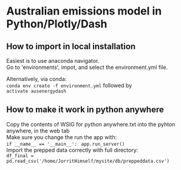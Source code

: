 # Australian emissions model in Python/Plotly/Dash


## How to import in local installation
Easiest is to use anaconda navigator.  
Go to 'environments', impot, and select the environment.yml file. 

Alternatively, via conda:  
`conda env create -f environment.yml`
followed by  
`activate ausenergydash`

## How to make it work in python anywhere
Copy the contents of WSIG for python anywhere.txt into the pyhton anywhere, in the web tab  
Make sure you change the run the app with:  
 `if __name__ == '__main__':
`
 `app.run_server()`  
Import the prepped data
 correctly with full directory:  
`df_final = pd.read_csv('/home/JorritHimself/mysite/db/preppeddata.csv')`



